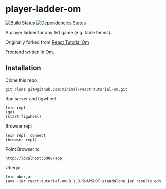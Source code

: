 player-ladder-om
=================
[![Build Status](https://travis-ci.org/minimal/player-ladder.svg?branch=master)](https://travis-ci.org/minimal/player-ladder)
[![Dependencies Status](http://jarkeeper.com/minimal/player-ladder/status.svg)](http://jarkeeper.com/minimal/player-ladder)

A player ladder for any 1v1 game (e.g. table tennis).

Originally forked from [React Tutorial Om](https://github.com/jalehman/react-tutorial-om)

Frontend written in [Om](https://github.com/swannodette/om).

## Installation

Clone this repo

    git clone git@github.com:minimal/react-tutorial-om.git

Run server and figwheel

    lein repl
    (go)
    (start-figwheel)
    
Browser repl

    lein repl :connect
    (browser-repl)

Point Browser to

    http://localhost:3000/app
    
Uberjar

    lein uberjar
    java -jar react-tutorial-om-0.1.0-SNAPSHOT-standalone.jar results.edn
